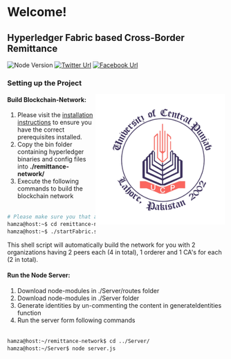# Welcome!

## Hyperledger Fabric based Cross-Border Remittance

![Node Version](https://img.shields.io/badge/nodejs-%3E%3D%208.9.0-orange)
[![Twitter Url](https://img.shields.io/twitter/follow/heisunberg_?label=Owner&style=social)](https://twitter.com/Heisunberg_?ref_src=twsrc%5Etfw)
[![Facebook Url](https://img.shields.io/twitter/url?label=Facebook&logo=facebook&logoColor=blue&style=social&url=https://www.facebook.com/heisunberg)](https://www.facebook.com/heisunberg)

### Setting up the Project

<img height="300px" src="ucp.png"
 alt="University logo" title="Ucp" align="right" />

#### Build Blockchain-Network:
  1. Please visit the [installation instructions](http://hyperledger-fabric.readthedocs.io/en/latest/install.html)
to ensure you have the correct prerequisites installed.
  1. Copy the bin folder containing hyperledger binaries and config files into **./remittance-network/**
  1. Execute the following commands to build the blockchain network
  
  ```bash
  
  # Please make sure you that are in the root directory of the project
  hamza@host:~$ cd remittance-network
  hamza@host:~$ ./startFabric.sh
  
  ```
  
  This shell script will automatically build the network for you with 2 organizations having 2 peers each (4 in total), 1 orderer and 1 CA's for each (2 in total).

#### Run the Node Server:
 1. Download node-modules in ./Server/routes folder
 1. Download node-modules in ./Server folder
 1. Generate identities by un-commenting the content in generateIdentities function
 1. Run the server form following commands
  
  ```bash
  
  hamza@host:~/remittance-network$ cd ../Server/
  hamza@host:~/Server$ node server.js
  ```
  
